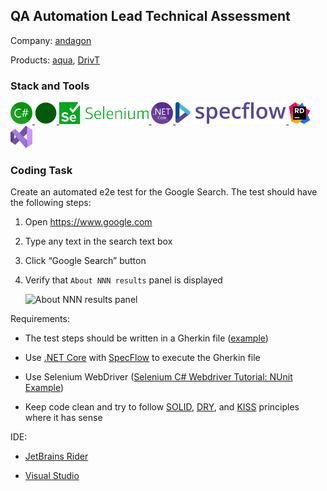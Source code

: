 ## QA Automation Lead Technical Assessment

Company: [andagon](https://www.andagon.com)

Products: [aqua](https://aqua-cloud.io), [DrivT](https://drivt.net)

### Stack and Tools

<a href="https://docs.microsoft.com/dotnet/csharp" title="C#">
   <img src="https://raw.githubusercontent.com/aikfiend/aikfiend.github.io/master/icons/CSharp.svg" alt="C#" height="35"/>
</a>

<a href="https://nunit.org" title="NUnit">
   <img src="https://raw.githubusercontent.com/aikfiend/aikfiend.github.io/master/icons/NUnit.svg" alt="NUnit" height="35"/>
</a>

<a href="https://selenium.dev" title="Selenium WebDriver">
   <img src="https://raw.githubusercontent.com/aikfiend/aikfiend.github.io/master/icons/Selenium.svg" alt="Selenium WebDriver" height="35"/>
</a>

<a href="https://dotnet.microsoft.com" title=".NET Core">
   <img src="https://raw.githubusercontent.com/aikfiend/aikfiend.github.io/master/icons/NETCore.svg" alt=".NET Core" height="35"/>
</a>

<a href="https://specflow.org" title="Specflow">
   <img src="https://raw.githubusercontent.com/aikfiend/aikfiend.github.io/master/icons/Specflow.svg" alt="Specflow" height="35"/>
</a>

<a href="https://www.jetbrains.com/rider" title="JetBrains Rider">
   <img src="https://raw.githubusercontent.com/aikfiend/aikfiend.github.io/master/icons/Rider.svg" alt="JetBrains Rider" height="35"/>
</a>

<a href="https://visualstudio.microsoft.com" title="Microsoft Visual Studio">
   <img src="https://raw.githubusercontent.com/aikfiend/aikfiend.github.io/master/icons/VisualStudio.svg" alt="Microsoft Visual Studio" height="35"/>
</a>

### Coding Task

Create an automated e2e test for the Google Search. The test should have the following steps:

1. Open https://www.google.com

2. Type any text in the search text box

3. Click “Google Search” button

4. Verify that `About NNN results` panel is displayed

   ![About NNN results panel](https://github.com/aikfiend/github.io/raw/master/google-search-test/screenshots/AboutNResults.png "About NNN results panel")

Requirements:

- The test steps should be written in a Gherkin file ([example](https://app.specflow.org/gherkin-editor/feature/SFSIDlp8zV_ZKMEyqUREmzAT60dbPyDvbY6FBgA9-6g8W82A))

- Use [.NET Core](https://dotnet.microsoft.com) with [SpecFlow](https://specflow.org/tools/specflow) to execute the Gherkin file

- Use Selenium WebDriver ([Selenium C# Webdriver Tutorial: NUnit Example](https://www.guru99.com/selenium-csharp-tutorial.html))

- Keep code clean and try to follow [SOLID](https://simple.wikipedia.org/wiki/SOLID_(object-oriented_design)), [DRY](https://en.wikipedia.org/wiki/Don%27t_repeat_yourself), and [KISS](https://en.wikipedia.org/wiki/KISS_principle) principles where it has sense

IDE:

- [JetBrains Rider](https://www.jetbrains.com/rider)

- [Visual Studio](https://visualstudio.microsoft.com)